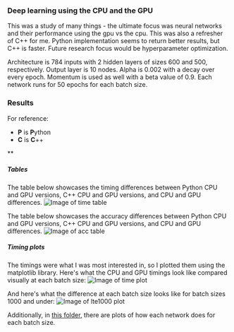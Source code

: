 ### Deep learning using the CPU and the GPU

This was a study of many things - the ultimate focus was neural networks and their performance using the gpu vs the cpu. This was also a refresher of C++ for me. Python implementation seems to return better results, but C++ is faster. Future research focus would be hyperparameter optimization.

Architecture is 784 inputs with 2 hidden layers of sizes 600 and 500, respectively. Output layer is 10 nodes. Alpha is 0.002 with a decay over every epoch. Momentum is used as well with a beta value of 0.9. Each network runs for 50 epochs for each batch size.

### Results
For reference:
* **P** is **P**ython
* **C** is **C**++

**
##### Tables
The table below showcases the timing differences between Python CPU and GPU versions, C++ CPU and GPU versions, and CPU and GPU differences.
![Image of time table](https://github.com/mrmattkennedy/mnist-neural-network/blob/master/results/figures/table_time.png)

The table below showcases the accuracy differences between Python CPU and GPU versions, C++ CPU and GPU versions, and CPU and GPU differences.
![Image of acc table](hhttps://github.com/mrmattkennedy/mnist-neural-network/blob/master/results/figures/table_acc.png)

##### Timing plots
The timings were what I was most interested in, so I plotted them using the matplotlib library.
Here's what the CPU and GPU timings look like compared visually at each batch size:
![Image of time plot](https://github.com/mrmattkennedy/neural-network-library/blob/master/python/data/figures/times.png)

And here's what the difference at each batch size looks like for batch sizes 1000 and under:
![Image of lte1000 plot](https://github.com/mrmattkennedy/neural-network-library/blob/master/python/data/figures/times_lte1000.png)


Additionally, in [this folder](/results/figures), there are plots of how each network does for each batch size.
